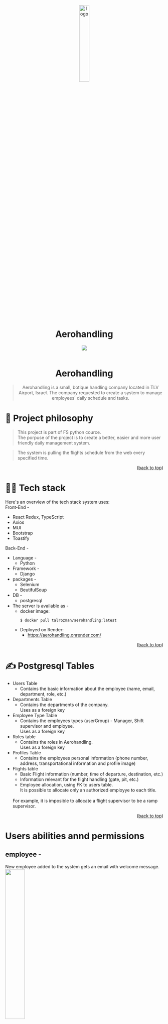 <div align="center">
<a name="readme-top">
<img src ="./front/public/aero.png" alt="logo" style="display: block; margin-left: auto; margin-right: auto; width: 25%;">
    </a>
<br/>
<h1 align='center'>Aerohandling</h1>

<a href='https://aerohandling.netlify.app/'>
<img src='https://img.shields.io/badge/HOMEPAGE-gray?style=for-the-badge'>
</a>
</div>
<br />
<div align="center">

# Aerohandling
> Aerohandling is a small, botique handling company located in TLV Airport, Israel.
> The company requested to create a system to manage employees' daily schedule and tasks.

</div>

# 🧐 Project philosophy

> This project is part of FS python cource. <br/>
> The porpuse of the project is to create a better, easier  and more user friendly 
> daily management system.

>The system is pulling the flights schedule from the web every specified time.
<p align="right">(<a href="#readme-top">back to top</a>)</p>

# 👨‍💻 Tech stack

Here's an overview of the tech stack system uses:<br/>
Front-End - 
- React Redux, TypeScript
- Axios
- MUI
- Bootstrap
- Toastify

Back-End - 
- Language -
    - Python
- Framework -
    - Django
- packages -
    - Selenium
    - BeutifulSoup
- DB - 
    - postgresql
- The server is available as -
    - docker image:
        ```docker
        $ docker pull talrozman/aerohandling:latest
        ```
    - Deployed on Render:
        - https://aerohandling.onrender.com/
<p align="right">(<a href="#readme-top">back to top</a>)</p>

# ✍ Postgresql Tables
 - Users Table
    - Contains the basic information about the employee (name, email, department, role, etc.)
- Departments Table
    - Contains the departments of the company.<br/>Uses as a foreign key
- Employee Type Table
    - Contains the employees types (userGroup) - Manager, Shift supervisor and employee.
    <br/>Uses as a foreign key
- Roles table 
    - Contains the roles in Aerohandling.<br/>Uses as a foreign key
- Profiles Table
    - Contains the employees personal information (phone number, address, transportational information and profile image)
- Flights table
    - Basic Flight information (number, time of departure, destination, etc.)
    - Information relevant for the flight handling (gate, pit, etc.)
    - Employee allocation, using FK to users table.<br/>
    It is possible to allocate only an authorized employye to each title.
    <br/>
    For example, it is imposible to allocate a flight supervisor to be a ramp supervisor.
<p align="right">(<a href="#readme-top">back to top</a>)</p>

# Users abilities annd permissions
## employee -
New employee added to the system gets an email with welcome message.<br/>
<img src="./readmeImages/email.jpg" width="35%"><br/>
in addition the mail will contain a link to the system website and temporary password.<br/>
After Login, The employee will be requested to change the password and re-login.<br/>
<img src="./readmeImages/resetPwd.jpg" width="35%"><br/>
### Available functions - 
- My Profile
    - At first the employee will be required to fill out short form with address, phone number, birth date and transportation way.<br/>
    <img src="./readmeImages/profileForm.jpg" width="35%"><br/>
    - After this information is filled in, the employee will be able to see his department, role, and temporary profile picture.<br/>
    Uploading a new profile image is optional.<br/>
    <img src="./readmeImages/filledProfile.jpg" width="35%"><br/>
- Daily schedule
    - List of all flights per day sorted by schedule departure time.<br/>
    <img src="./readmeImages/dailyFlights.jpg" width="50%"><br/>
    - Filtering options are available for arrivals and departures.<br/>
    <img src="./readmeImages/filterAndDatePicker.jpg" width="50%"><br/>
    - Click on a flight will open detailed information of the flight.<br/>
    <img src="./readmeImages/singleFlightModal.jpg" width="50%"><br/>
    - The employee can only view the data.
<p align="right">(<a href="#readme-top">back to top</a>)</p>

## Shift Supervisor -
In addition to all the functionalities of the employee, <br/>
The Shift supervisor is allowed to edit the data in the Daily flight screen
<table>
    <tr>
        <td colspan=2>
            Open detailed information of flight, shift supervisor user. <br/>
            <img src="./readmeImages/singleFlightModal-ShiftSpv.jpg" width="300px">
        </td>
    </tr>
    <tr>
        <td>
            Update Arrival flight information <br/>
            <img src="./readmeImages/updateArvl.jpg" width="300px">
        </td>
        <td>
            Update Departure flight information <br/>
            <img src="./readmeImages/updateDpt.jpg" width="300px">
        </td>
    </tr>
</table>
<p align="right">(<a href="#readme-top">back to top</a>)</p>

## Manager - 
In addition to all the functionalities the shift supervisor has, <br/>
The manager have additional manager tools navigation bar.
<img src="./readmeImages/managerNav.jpg" width="80%">
- Manage Profiles
    - Manage all employees, can disable and enable access to the system.
    - option to filter by department and by employee status (show all employyes or only active employees)
    <img src="./readmeImages/manageEmployees.jpg">
- Register new employee
    - only a manager can register new employee to the system.
    - Email, Name, Deparment and role are required.
    - temporary password is sent to employee via invitation email.
    <img src="./readmeImages/register.jpg" width="40%">
- Daily Schedule Screen 
    - Only a manger can pull manualy flights to the system.<br/>
    <img src="./readmeImages/pullFlights.jpg" width="40%">

<p align="right">(<a href="#readme-top">back to top</a>)</p>

# Contact
Tal Rozman - talrozman9@outlook.com<br/>
Project Link: https://github.com/TalRozman/FinalProj_Aerohandling<br/>
Linkdin Link: https://www.linkedin.com/in/tal-rozman/


<p align="right">(<a href="#readme-top">back to top</a>)</p>
